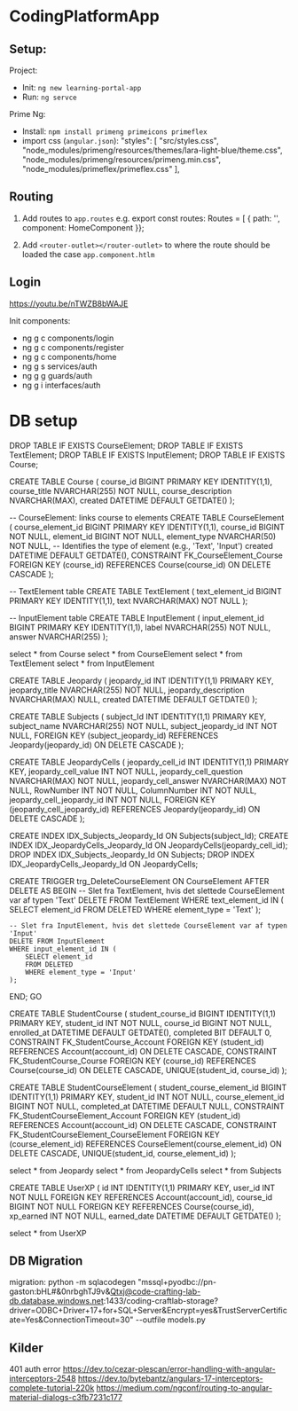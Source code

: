 # CodingPlatformApp

## Setup:

Project:
* Init: `ng new learning-portal-app`
* Run: `ng servce`

Prime Ng:
* Install: `npm install primeng primeicons primeflex`
* import css (`angular.json`):
                "styles": [
              "src/styles.css",
              "node_modules/primeng/resources/themes/lara-light-blue/theme.css",
              "node_modules/primeng/resources/primeng.min.css",
              "node_modules/primeflex/primeflex.css"
            ],

## Routing
1. Add routes to `app.routes` 
    e.g.
        export const routes: Routes = [
    {
        path: '',
        component: HomeComponent
    }};

2. Add `<router-outlet></router-outlet>` to where the route should be loaded
    the case `app.component.htlm`

## Login
https://youtu.be/nTWZB8bWAJE

Init components:
* ng g c components/login
* ng g c components/register
* ng g c components/home
* ng g s services/auth
* ng g g guards/auth
* ng g i interfaces/auth

# DB setup
DROP TABLE IF EXISTS CourseElement;
DROP TABLE IF EXISTS TextElement;
DROP TABLE IF EXISTS InputElement;
DROP TABLE IF EXISTS Course;

CREATE TABLE Course (
    course_id BIGINT PRIMARY KEY IDENTITY(1,1), 
    course_title NVARCHAR(255) NOT NULL, 
    course_description NVARCHAR(MAX), 
    created DATETIME DEFAULT GETDATE() 
);

-- CourseElement: links course to elements
CREATE TABLE CourseElement (
    course_element_id BIGINT PRIMARY KEY IDENTITY(1,1), 
    course_id BIGINT NOT NULL, 
    element_id BIGINT NOT NULL, 
    element_type NVARCHAR(50) NOT NULL, -- Identifies the type of element (e.g., 'Text', 'Input')
    created DATETIME DEFAULT GETDATE(), 
    CONSTRAINT FK_CourseElement_Course FOREIGN KEY (course_id) REFERENCES Course(course_id) ON DELETE CASCADE
);

-- TextElement table
CREATE TABLE TextElement (
    text_element_id BIGINT PRIMARY KEY IDENTITY(1,1), 
    text NVARCHAR(MAX) NOT NULL
);

-- InputElement table
CREATE TABLE InputElement (
    input_element_id BIGINT PRIMARY KEY IDENTITY(1,1), 
    label NVARCHAR(255) NOT NULL, 
    answer NVARCHAR(255)
);


select * from Course
select * from CourseElement
select * from TextElement
select * from InputElement

CREATE TABLE Jeopardy (
    jeopardy_id INT IDENTITY(1,1) PRIMARY KEY,
    jeopardy_title NVARCHAR(255) NOT NULL,
    jeopardy_description NVARCHAR(MAX) NULL,
    created DATETIME DEFAULT GETDATE()
);

CREATE TABLE Subjects (
    subject_Id INT IDENTITY(1,1) PRIMARY KEY,
    subject_name NVARCHAR(255) NOT NULL,
    subject_jeopardy_id INT NOT NULL,
    FOREIGN KEY (subject_jeopardy_id) REFERENCES Jeopardy(jeopardy_id) ON DELETE CASCADE
);

CREATE TABLE JeopardyCells (
    jeopardy_cell_id INT IDENTITY(1,1) PRIMARY KEY,
    jeopardy_cell_value INT NOT NULL,
    jeopardy_cell_question NVARCHAR(MAX) NOT NULL,
    jeopardy_cell_answer NVARCHAR(MAX) NOT NULL,
    RowNumber INT NOT NULL,
    ColumnNumber INT NOT NULL,
    jeopardy_cell_jeopardy_id INT NOT NULL,
    FOREIGN KEY (jeopardy_cell_jeopardy_id) REFERENCES Jeopardy(jeopardy_id) ON DELETE CASCADE
);

CREATE INDEX IDX_Subjects_Jeopardy_Id ON Subjects(subject_Id);
CREATE INDEX IDX_JeopardyCells_Jeopardy_Id ON JeopardyCells(jeopardy_cell_id);
DROP INDEX IDX_Subjects_Jeopardy_Id ON Subjects;
DROP INDEX IDX_JeopardyCells_Jeopardy_Id ON JeopardyCells;


CREATE TRIGGER trg_DeleteCourseElement
ON CourseElement
AFTER DELETE
AS
BEGIN
    -- Slet fra TextElement, hvis det slettede CourseElement var af typen 'Text'
    DELETE FROM TextElement
    WHERE text_element_id IN (
        SELECT element_id
        FROM DELETED
        WHERE element_type = 'Text'
    );

    -- Slet fra InputElement, hvis det slettede CourseElement var af typen 'Input'
    DELETE FROM InputElement
    WHERE input_element_id IN (
        SELECT element_id
        FROM DELETED
        WHERE element_type = 'Input'
    );
END;
GO

CREATE TABLE StudentCourse (
    student_course_id BIGINT IDENTITY(1,1) PRIMARY KEY,
    student_id INT NOT NULL,
    course_id BIGINT NOT NULL,
    enrolled_at DATETIME DEFAULT GETDATE(),
    completed BIT DEFAULT 0,
    CONSTRAINT FK_StudentCourse_Account FOREIGN KEY (student_id) REFERENCES Account(account_id) ON DELETE CASCADE,
    CONSTRAINT FK_StudentCourse_Course FOREIGN KEY (course_id) REFERENCES Course(course_id) ON DELETE CASCADE,
    UNIQUE(student_id, course_id)
);

CREATE TABLE StudentCourseElement (
    student_course_element_id BIGINT IDENTITY(1,1) PRIMARY KEY,
    student_id INT NOT NULL,
    course_element_id BIGINT NOT NULL,
    completed_at DATETIME DEFAULT NULL,
    CONSTRAINT FK_StudentCourseElement_Account FOREIGN KEY (student_id) REFERENCES Account(account_id) ON DELETE CASCADE,
    CONSTRAINT FK_StudentCourseElement_CourseElement FOREIGN KEY (course_element_id) REFERENCES CourseElement(course_element_id) ON DELETE CASCADE,
    UNIQUE(student_id, course_element_id)
);





select * from Jeopardy
select * from JeopardyCells
select * from Subjects


CREATE TABLE UserXP (
    id INT IDENTITY(1,1) PRIMARY KEY,
    user_id INT NOT NULL FOREIGN KEY REFERENCES Account(account_id),
    course_id BIGINT NOT NULL FOREIGN KEY REFERENCES Course(course_id),
    xp_earned INT NOT NULL,
    earned_date DATETIME DEFAULT GETDATE()
);

select * from UserXP

## DB Migration

migration:
python -m sqlacodegen "mssql+pyodbc://pn-gaston:bHL#&0nrbghTJ9v&Qtxj@code-crafting-lab-db.database.windows.net:1433/coding-craftlab-storage?driver=ODBC+Driver+17+for+SQL+Server&Encrypt=yes&TrustServerCertificate=Yes&ConnectionTimeout=30" --outfile models.py   


## Kilder

401 auth error
https://dev.to/cezar-plescan/error-handling-with-angular-interceptors-2548 
https://dev.to/bytebantz/angulars-17-interceptors-complete-tutorial-220k
https://medium.com/ngconf/routing-to-angular-material-dialogs-c3fb7231c177